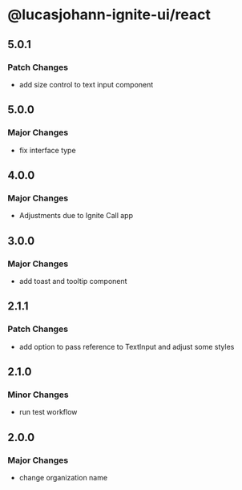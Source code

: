 # @lucasjohann-ignite-ui/react

## 5.0.1

### Patch Changes

- add size control to text input component

## 5.0.0

### Major Changes

- fix interface type

## 4.0.0

### Major Changes

- Adjustments due to Ignite Call app

## 3.0.0

### Major Changes

- add toast and tooltip component

## 2.1.1

### Patch Changes

- add option to pass reference to TextInput and adjust some styles

## 2.1.0

### Minor Changes

- run test workflow

## 2.0.0

### Major Changes

- change organization name
